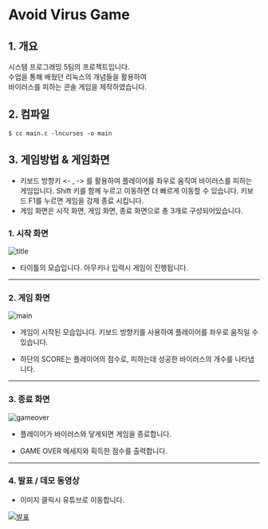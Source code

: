 # Avoid Virus Game

## 1. 개요

시스템 프로그래밍 5팀의 프로젝트입니다.   
수업을 통해 배웠던 리눅스의 개념들을 활용하여   
바이러스를 피하는 콘솔 게임을 제작하였습니다.

## 2. 컴파일
```
$ cc main.c -lncurses -o main
```
## 3. 게임방법 & 게임화면

 * 키보드 방향키 <- , -> 를 활용하여 플레이어를 좌우로 움직여 바이러스를 피하는 게임입니다. Shift 키를 함께 누르고 이동하면 더 빠르게 이동할 수 있습니다. 키보드 F1를 누르면 게임을 강제 종료 시킵니다.
 * 게임 화면은 시작 화면, 게임 화면, 종료 화면으로 총 3개로 구성되어있습니다.

### 1. 시작 화면

![title](https://user-images.githubusercontent.com/33932392/102474713-4dd7db80-409c-11eb-95e0-b9389af09b08.png)
 
 * 타이틀의 모습입니다. 아무키나 입력시 게임이 진행됩니다.

****************************

### 2. 게임 화면

![main](https://user-images.githubusercontent.com/33932392/102474896-8d9ec300-409c-11eb-9984-3e662d615562.png)

- 게임이 시작된 모습입니다. 키보드 방향키를 사용하여 플레이어를 좌우로 움직일 수 있습니다.

- 하단의 SCORE는 플레이어의 점수로, 피하는데 성공한 바이러스의 개수를 나타냅니다.

*****************************

### 3. 종료 화면

![gameover](https://user-images.githubusercontent.com/33932392/102475093-c8a0f680-409c-11eb-80a6-132531536194.png)

- 플레이어가 바이러스와 닿게되면 게임을 종료합니다.

- GAME OVER 메세지와 획득한 점수를 출력합니다.

******************************

### 4. 발표 / 데모 동영상

- 이미지 클릭시 유튜브로 이동합니다.

[![발표](https://i9.ytimg.com/vi/uwiNG2lNnN0/mq1.jpg?sqp=CJyk-_4F&rs=AOn4CLAfq39XkNST_Z3JXjiJKMJhwi_sPw)](https://youtu.be/uwiNG2lNnN0)
